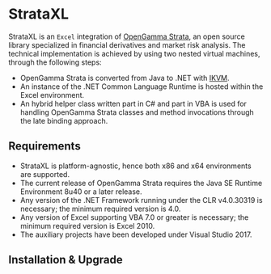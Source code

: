 # StrataXL

StrataXL is an `Excel` integration of [OpenGamma Strata](http://strata.opengamma.io/), an open source library specialized in financial derivatives and market risk analysis. The technical implementation is achieved by using two nested virtual machines, through the following steps:

* OpenGamma Strata is converted from Java to .NET with [IKVM](https://www.ikvm.net/).
* An instance of the .NET Common Language Runtime is hosted within the Excel environment.
* An hybrid helper class written part in C# and part in VBA is used for handling OpenGamma Strata classes and method invocations through the late binding approach.

## Requirements

 - StrataXL is platform-agnostic, hence both x86 and x64 environments are supported.
 - The current release of OpenGamma Strata requires the Java SE Runtime Environment 8u40 or a later release.
 - Any version of the .NET Framework running under the CLR v4.0.30319 is necessary; the minimum required version is 4.0.
 - Any version of Excel supporting VBA 7.0 or greater is necessary; the minimum required version is Excel 2010.
 - The auxiliary projects have been developed under Visual Studio 2017.

## Installation & Upgrade


